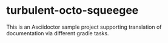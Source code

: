 # turbulent-octo-squeegee

This is an Asciidoctor sample project supporting translation of documentation via different gradle tasks.
